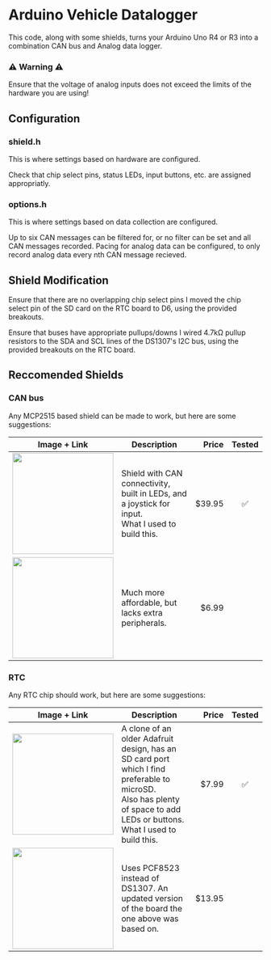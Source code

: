 # Arduino Vehicle Datalogger

This code, along with some shields, turns your Arduino Uno R4 or R3 into a combination CAN bus and Analog data logger.

### ⚠️ Warning ⚠️
Ensure that the voltage of analog inputs does not exceed the limits of the hardware you are using!

## Configuration
### shield.h
This is where settings based on hardware are configured.

Check that chip select pins, status LEDs, input buttons, etc. are assigned appropriatly.

### options.h
This is where settings based on data collection are configured.

Up to six CAN messages can be filtered for, or no filter can be set and all CAN messages recorded.
Pacing for analog data can be configured, to only record analog data every nth CAN message recieved.

## Shield Modification

Ensure that there are no overlapping chip select pins
I moved the chip select pin of the SD card on the RTC board to D6, using the provided breakouts.

Ensure that buses have appropriate pullups/downs
I wired 4.7kΩ pullup resistors to the SDA and SCL lines of the DS1307's I2C bus, using the provided breakouts on the RTC board.

## Reccomended Shields

### CAN bus

Any MCP2515 based shield can be made to work, but here are some suggestions:

Image + Link | Description | Price | Tested
:--: | ---- | ---: | :--:
[<img src="https://www.sparkfun.com/media/catalog/product/cache/a793f13fd3d678cea13d28206895ba0c/1/3/13262-01.jpg" width="200">](https://www.sparkfun.com/can-bus-shield.html) | Shield with CAN connectivity, built in LEDs, and a joystick for input.<br>What I used to build this. | $39.95 | ✅
[<img src="https://productimages.microcenter.com/655014_464875_01_front_comping.jpg" width="200">](https://www.microcenter.com/product/655014/inland-ks0411-can-bus-shield) | Much more affordable, but lacks extra peripherals. | $6.99 | 

### RTC

Any RTC chip should work, but here are some suggestions:

Image + Link | Description | Price | Tested
:--: | ---- | ---: | :--:
[<img src="https://m.media-amazon.com/images/I/61A8iYOE2JL._SX522_.jpg" width="200">](https://www.amazon.com/HiLetgo-Logging-Recorder-Logger-Arduino/dp/B00PI6TQWO) | A clone of an older Adafruit design, has an SD card port which I find preferable to microSD.<br>Also has plenty of space to add LEDs or buttons.<br>What I used to build this. | $7.99 | ✅
[<img src="https://cdn-shop.adafruit.com/230x173/1141-12.jpg" width="200">](https://www.adafruit.com/product/1141) | Uses PCF8523 instead of DS1307. An updated version of the board the one above was based on. | $13.95 | 
